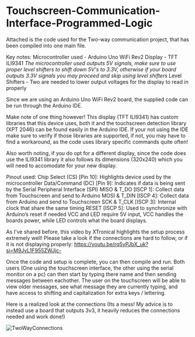 # Touchscreen-Communication-Interface-Programmed-Logic
Attached is the code used for the Two-way communication project, that has been compiled into one main file.

Key notes:
Microcontroller used - Arduino Uno WiFi Rev2
Display - TFT ILI9341
*The microcontroller used outputs 5V signals, make sure to use proper level shifters to shift down 5V's to 3.3V, otherwise if your board outputs 3.3V signals you may proceed and skip using level shifters*
Level Shifters - Two are needed to lower output voltages for the display to read in properly

Since we are using an Arduino Uno WiFi Rev2 board, the supplied code can be run through the Arduino IDE.

Make note of one thing however! This display (TFT ILI9341) has custom libraries that this device uses, both it and the touchscreen detection library (XPT 2046) can be found easily in the Arduino IDE. If your not using the IDE make sure to verify if those libraries are supported, if not, you may have to find a workaround, as the code uses library specific commands quite often!

Also worth noting, if you do opt for a different display, since the code does use the ILI9341 library it also follows its dimensions (320x240) which you will need to accomodate for your new display.

Pinout used:
Chip Select (CS) [Pin 10]: Highlights device used by the microcontroller
Data/Command (DC) [Pin 9]: Indicates if data is being sent by the Serial Peripheral Interface (SPI)
MISO & T_DO [ISCP 1]: Collect data from Touchscreen and send to Arduino
MOSI & T_DIN [ISCP 4]: Collect data from Arduino and send to Touchscreen
SCK & T_CLK [ISCP 3]: Internal clock that share the same timing 
RESET [ISCP 5]: Used to synchronize with Arduino’s reset if needed
VCC and LED require 5V input, VCC handles the boards power, while LED controls what the board displays.

As I've shared before, this video by XTronical highlights the setup process extremely well! Please take a look if the connections are hard to follow, or if it is not displaying properly: https://youtu.be/rq5yPJbX_uk?si=M9JvL1F955ZWJjc-

Once the code and setup is complete, you can then compile and run. Both users (One using the touchscreen interface, the other using the serial monitor on a pc) can then start by typing there name and then sending messages between eachother. The user on the touchscreen will be able to view older messages, see what message they are currently typing, and have access to shifting and capitalization for extra keys / lettering. 

Here is a realized look at the connections (Its a mess! My advice is to instead use a board that outputs 3v3, it heavily reduces the connections needed and work done!)

![TwoWayConnections](https://github.com/user-attachments/assets/f6c7f582-084a-46ed-8751-a0d6544c0626)


